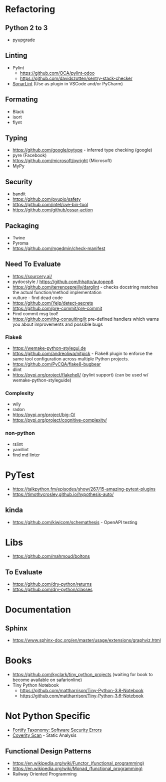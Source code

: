 # Refactoring

## Python 2 to 3
* pyupgrade

## Linting
* Pylint
	* https://github.com/OCA/pylint-odoo
	* https://github.com/davidszotten/sentry-stack-checker
* [SonarLint](https://www.sonarlint.org/) (Use as plugin in VSCode and/or PyCharm)

## Formating
* Black
* isort
* flynt

## Typing
* https://github.com/google/pytype - inferred type checking (google)
* pyre (Facebook)
* https://github.com/microsoft/pyright (Microsoft)
* MyPy

## Security
* bandit
* https://github.com/pyupio/safety
* https://github.com/intel/cve-bin-tool
* https://github.com/github/ossar-action

## Packaging
* Twine
* Pyroma
* https://github.com/mgedmin/check-manifest

## Need To Evaluate
* https://sourcery.ai/
* pydocstyle / https://github.com/hhatto/autopep8
* https://github.com/terrencepreilly/darglint - checks docstring matches the actual function/method implementation
* vulture - find dead code
* https://github.com/Yelp/detect-secrets
* https://github.com/pre-commit/pre-commit
* Find commit msg tool!
* https://github.com/thg-consulting/it
   pre-defined handlers which warns you about improvements and possible bugs

### Flake8
* https://wemake-python-stylegui.de
* https://github.com/andreoliwa/nitpick - Flake8 plugin to enforce the same tool configuration across multiple Python projects.
* https://github.com/PyCQA/flake8-bugbear
* dlint
* https://pypi.org/project/flakehell/ (pylint support) (can be used w/ wemake-python-styleguide)

### Complexity
* wily
* radon
* https://pypi.org/project/big-O/
* https://pypi.org/project/cognitive-complexity/

### non-python
* rslint
* yamllint
* find md linter

# PyTest
* https://talkpython.fm/episodes/show/267/15-amazing-pytest-plugins
* https://timothycrosley.github.io/hypothesis-auto/

## kinda
* https://github.com/kiwicom/schemathesis - OpenAPI testing

# Libs
* https://github.com/mahmoud/boltons

## To Evaluate
* https://github.com/dry-python/returns
* https://github.com/dry-python/classes

# Documentation
## Sphinx
* https://www.sphinx-doc.org/en/master/usage/extensions/graphviz.html

# Books
* https://github.com/kyclark/tiny_python_projects (waiting for book to become available on safarionline)
* Tiny Python Notebook
	* https://github.com/mattharrison/Tiny-Python-3.8-Notebook
	* https://github.com/mattharrison/Tiny-Python-3.6-Notebook

# Not Python Specific
* [Fortify Taxonomy: Software Security Errors](https://vulncat.fortify.com/)
* [Coverity Scan](https://scan.coverity.com/) - Static Analysis

## Functional Design Patterns
* https://en.wikipedia.org/wiki/Functor_(functional_programming)
* https://en.wikipedia.org/wiki/Monad_(functional_programming)
* Railway Oriented Programming
<!--stackedit_data:
eyJoaXN0b3J5IjpbMTU1NTQ2OTUzMSwtMTMzOTA0NjA2NiwtMz
kzMzYzMDEzLC0yOTg1MzQ1NjYsLTg0ODQ4MTY4OSwtMTIyMzY0
NjYyNCwtMTA1OTAyMzE2NSwtMTU0NTk2MDQ5OSwtNzU3OTMwNj
UsMjA1MDQwODQ0NywtNTc1NDA2LDE1NzA2OTgyNzEsMTcyNzc0
NzMzOSwtMTYxNTA1MTUzMywtMTgxNzAwNTkyMCwxOTEzNjMyMj
Y4LDI1NDUzNzYwMiwxNzE2ODMyOTg3LC03NTc0NzQ3MTksLTIx
MjY4NDcxNTBdfQ==
-->